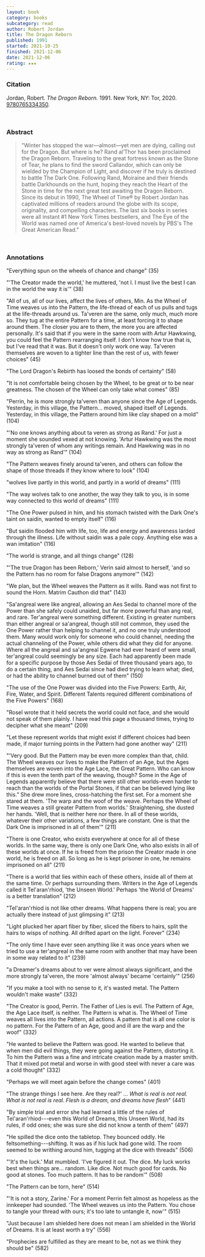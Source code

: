```yaml
---
layout: book
category: books
subcategory: read
author: Robert Jordan
title: The Dragon Reborn
published: 1991
started: 2021-10-25
finished: 2021-12-06
date: 2021-12-06
rating: ★★★
---
```


### Citation

Jordan, Robert. *The Dragon Reborn.* 1991. New York, NY: Tor, 2020. [9780765334350](https://us.macmillan.com/books/9780765334350/the-dragon-reborn).

<br>

### Abstract

> "Winter has stopped the war—almost—yet men are dying, calling out for the Dragon. But where is he? Rand al’Thor has been proclaimed the Dragon Reborn. Traveling to the great fortress known as the Stone of Tear, he plans to find the sword Callandor, which can only be wielded by the Champion of Light, and discover if he truly is destined to battle The Dark One. Following Rand, Moiraine and their friends battle Darkhounds on the hunt, hoping they reach the Heart of the Stone in time for the next great test awaiting the Dragon Reborn. Since its debut in 1990, The Wheel of Time® by Robert Jordan has captivated millions of readers around the globe with its scope, originality, and compelling characters. The last six books in series were all instant #1 New York Times bestsellers, and The Eye of the World was named one of America's best-loved novels by PBS's The Great American Read."

<br>

### Annotations

"Everything spun on the wheels of chance and change" (35)

"'The Creator made the world,' he muttered, 'not I. I must live the best I can in the world the way it is'" (38)

"All of us, all of our lives, affect the lives of others, Min. As the Wheel of Time weaves us into the Pattern, the life-thread of each of us pulls and tugs at the life-threads around us. Ta'veren are the same, only much, much more so. They tug at the entire Pattern for a time, at least forcing it to shape around them. The closer you are to them, the more you are affected personally. It's said that if you were in the same room with Artur Hawkwing, you could feel the Pattern rearranging itself. I don't know how true that is, but I've read that it was. But it doesn't only work one way. Ta'veren themselves are woven to a tighter line than the rest of us, with fewer choices" (45)

"The Lord Dragon's Rebirth has loosed the bonds of certainty" (58)

"It is not comfortable being chosen by the Wheel, to be great or to be near greatness. The chosen of the Wheel can only take what comes" (85)

"Perrin, he is more strongly ta'veren than anyone since the Age of Legends. Yesterday, in this village, the Pattern... moved, shaped itself of Legends. Yesterday, in this village, the Pattern around him like clay shaped on a mold" (104)

"'No one knows anything about ta veren as strong as Rand.' For just a moment she sounded vexed at not knowing. 'Artur Hawkwing was the most strongly ta'veren of whom any writings remain. And Hawkwing was in no way as strong as Rand'" (104)

"The Pattern weaves finely around ta'veren, and others can follow the shape of those threads if they know where to look" (104)

"wolves live partly in this world, and partly in a world of dreams" (111)

"The way wolves talk to one another, the way they talk to you, is in some way connected to this world of dreams" (111)

"The One Power pulsed in him, and his stomach twisted with the Dark One's taint on saidin, wanted to empty itself" (116)

"But saidin flooded him with life, too, life and energy and awareness larded through the illness. Life without saidin was a pale copy. Anything else was a wan imitation" (116)

"The world is strange, and all things change" (128)

"'The true Dragon has been Reborn,' Verin said almost to herself, 'and so the Pattern has no room for false Dragons anymore'" (142)

"We plan, but the Wheel weaves the Pattern as it wills. Rand was not first to sound the Horn. Matrim Cauthon did that" (143)

"Sa'angreal were like angreal, allowing an Aes Sedai to channel more of the Power than she safely could unaided, but far more powerful than ang real, and rare. Ter'angreal were something different. Existing in greater numbers than either angreal or sa'angreal, though still not common, they used the One Power rather than helping to channel it, and no one truly understood them. Many would work only for someone who could channel, needing the actual channeling of the Power, while others did what they did for anyone. Where all the angreal and sa'angreal Egwene had ever heard of were small, ter'angreal could seemingly be any size. Each had apparently been made for a specific purpose by those Aes Sedai of three thousand years ago, to do a certain thing, and Aes Sedai since had died trying to learn what; died, or had the ability to channel burned out of them" (150)

"The use of the One Power was divided into the Five Powers: Earth, Air, Fire, Water, and Spirit. Different Talents required different combinations of the Five Powers" (168)

"Rosel wrote that it held secrets the world could not face, and she would not speak of them plainly. I have read this page a thousand times, trying to decipher what she meant" (209)

"Let these represent worlds that might exist if different choices had been made, if major turning points in the Pattern had gone another way" (211)

"'Very good. But the Pattern may be even more complex than that, child. The Wheel weaves our lives to make the Pattern of an Age, but the Ages themselves are woven into the Age Lace, the Great Pattern. Who can know if this is even the tenth part of the weaving, though? Some in the Age of Legends apparently believe that there were still other worlds-even harder to reach than the worlds of the Portal Stones, if that can be believed lying like this.” She drew more lines, cross-hatching the first set. For a moment she stared at them. 'The warp and the woof of the weave. Perhaps the Wheel of Time weaves a still greater Pattern from worlds.' Straightening, she dusted her hands. 'Well, that is neither here nor there. In all of these worlds, whatever their other variations, a few things are constant. One is that the Dark One is imprisoned in all of them'" (211)

"There is one Creator, who exists everywhere at once for all of these worlds. In the same way, there is only one Dark One, who also exists in all of these worlds at once. If he is freed from the prison the Creator made in one world, he is freed on all. So long as he is kept prisoner in one, he remains imprisoned on all" (211)

"There is a world that lies within each of these others, inside all of them at the same time. Or perhaps surrounding them. Writers in the Age of Legends called it Tel'aran'rhiod, 'the Unseen World.' Perhaps 'the World of Dreams' is a better translation" (212)

"Tel'aran'rhiod is not like other dreams. What happens there is real; you are actually there instead of just glimpsing it" (213)

"Light plucked her apart fiber by fiber, sliced the fibers to hairs, split the hairs to wisps of nothing. All drifted apart on the light. Forever" (234)

"The only time I have ever seen anything like it was once years when we tried to use a ter'angreal in the same room with another that may have been in some way related to it" (239)

"a Dreamer's dreams about to ver were almost always significant, and the more strongly ta'veren, the more 'almost always' became 'certainly'" (256)

"If you make a tool with no sense to it, it's wasted metal. The Pattern wouldn't make waste" (332)

"The Creator is good, Perrin. The Father of Lies is evil. The Pattern of Age, the Age Lace itself, is neither. The Pattern is what is. The Wheel of Time weaves all lives into the Pattern, all actions. A pattern that is all one color is no pattern. For the Pattern of an Age, good and ill are the warp and the woof" (332)

"He wanted to believe the Pattern was good. He wanted to believe that when men did evil things, they were going against the Pattern, distorting it. To him the Pattern was a fine and intricate creation made by a master smith. That it mixed pot metal and worse in with good steel with never a care was a cold thought" (332)

"Perhaps we will meet again before the change comes" (401)

"The strange things I see here. Are they real?' ... *What is real is not real. What is not real is real. Flesh is a dream, and dreams have flesh*" (441)

"By simple trial and error she had learned a little of the rules of Tel'aran'rhiod---even this World of Dreams, this Unseen World, had its rules, if odd ones; she was sure she did not know a tenth of them" (497)

"He spilled the dice onto the tabletop. They bounced oddly. He feltsomething---shifting. It was as if his luck had gone wild. The room seemed to be writhing around him, tugging at the dice with threads" (506)

"'It's the luck.' Mat mumbled. 'I've figured it out. The dice. My luck works best when things are... random. Like dice. Not much good for cards. No good at stones. Too much pattern. It has to be random'" (508)

"The Pattern can be torn, here" (514)

"'It is not a story, Zarine.' For a moment Perrin felt almost as hopeless as the innkeeper had sounded. 'The Wheel weaves us into the Pattern. You chose to tangle your thread with ours; it's too late to untangle it, now'" (515)

"Just because I am shielded here does not mean I am shielded in the World of Dreams. It is at least worth a try" (556)

"Prophecies are fulfilled as they are meant to be, not as we think they should be" (582)
